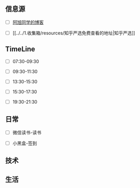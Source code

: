 ## 信息源

- [ ] [阿旭同学的博客](https://axutongxue.top/)
- [ ] [[../../1.收集箱/resources/知乎严选免费查看的地址|知乎严选]]


## TimeLine

- [ ] 07:30-09:30
- [ ] 09:30-11:30
- [ ] 13:30-15:30
- [ ] 15:30-17:30
- [ ] 19:30-21:30


## 日常

- [ ] 微信读书-读书
- [ ] 小黑盒-签到


## 技术



## 生活
